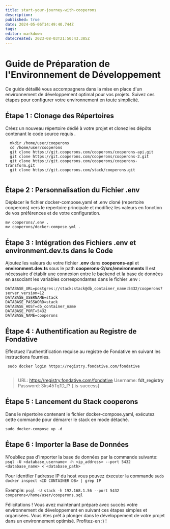 ```yaml
---
title: start-your-journey-with-cooperons
description: 
published: true
date: 2024-05-06T14:49:40.744Z
tags: 
editor: markdown
dateCreated: 2023-08-03T21:50:43.385Z
---
```


# Guide de Préparation de l'Environnement de Développement
Ce guide détaillé vous accompagnera dans la mise en place d'un environnement de développement optimal pour vos projets. Suivez ces étapes pour configurer votre environnement en toute simplicité.

## Étape 1 : Clonage des Répertoires

   Créez un nouveau répertoire dédié à votre projet et clonez les dépôts contenant le code source requis .
```
  mkdir /home/user/cooperons
  cd /home/user/cooperons
  git clone https://git.cooperons.com/cooperons/cooperons-api.git
  git clone https://git.cooperons.com/cooperons/cooperons-2.git
  git clone https://git.cooperons.com/cooperons/cooperons-transform.git
  git clone https://git.cooperons.com/stack/cooperons.git
  
```

## Étape 2 : Personnalisation du Fichier .env

  Déplacer le fichier docker-compose.yaml et .env cloné (repertoire cooperons) vers le repertoire principale et modifiez les valeurs en fonction de vos préférences et de votre configuration.
  ```
  mv cooperons/.env .
  mv cooperons/docker-compose.yml .
  
```

## Étape 3 : Intégration des Fichiers .env et environment.dev.ts  dans le Code

  Ajoutez les valeurs du votre fichier **.env** dans **cooperons-api** et **environment.dev.ts** sous le path **cooperons-2/src/environments**
Il est nécessaire d'établir une connexion entre le backend et la base de données en associant les variables correspondantes dans le fichier .env :
```
DATABASE_URL=postgres://stack:stack@db_container_name:5432/cooperons?server_version=12
DATABASE_USERNAME=stack
DATABASE_PASSWORD=stack
DATABASE_HOST=db_container_name
DATABASE_PORT=5432
DATABASE_NAME=cooperons
```

## Étape 4 : Authentification au Registre de Fondative

   Effectuez l'authentification requise au registre de Fondative en suivant les instructions fournies.
```
 sudo docker login https://registry.fondative.com/fondative
  
```

>   URL: https://registry.fondative.com/fondative
>   Username: **fdt_registry**
>   Password: 3ks45Tq1D_f?
>{.is-success}

## Étape 5 : Lancement du Stack cooperons

  Dans le répertoire contenant le fichier docker-compose.yaml, exécutez cette commande pour démarrer le stack en mode détaché.
  ```
sudo docker-compose up -d
```

## Étape 6 : Importer la Base de Données

  N'oubliez pas d'importer la base de données par la commande suivante:
`psql -U <database_username> -h <ip_address> --port 5432 <database_name> < <database_path>`

Pour identfier l'adresse IP du host vous pouvez éxecuter la commande 
`sudo docker inspect <ID CONTAINER DB> | grep IP `

Exemple: 
`psql -U stack -h 192.168.1.56 --port 5432 cooperons</home/user/cooperons.sql`


Félicitations ! Vous avez maintenant préparé avec succès votre environnement de développement en suivant ces étapes simples et organisées. Vous êtes prêt à plonger dans le développement de votre projet dans un environnement optimisé.
Profitez-en :) !